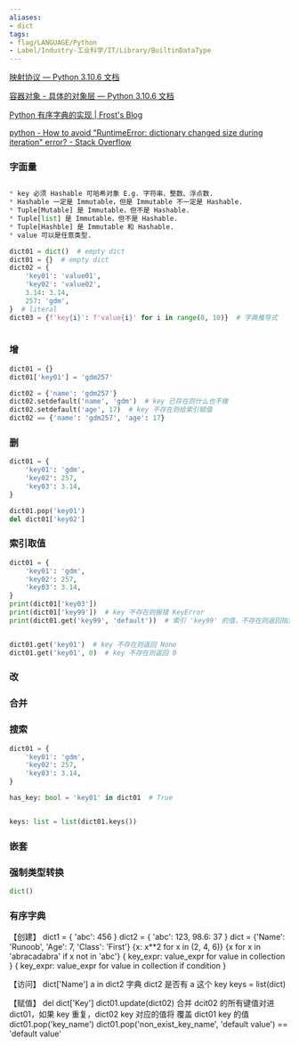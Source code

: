 ```yaml
---
aliases:
- dict
tags:
- flag/LANGUAGE/Python
- Label/Industry-工业科学/IT/Library/BuiltinDataType
---
```


[映射协议 — Python 3.10.6 文档](https://docs.python.org/zh-cn/3/c-api/mapping.html)

[容器对象 - 具体的对象层 — Python 3.10.6 文档](https://docs.python.org/zh-cn/3/c-api/concrete.html#container-objects)

[Python 有序字典的实现 | Frost's Blog](https://frostming.com/2016/07-07/python-you-xu-zi-dian-de-shi-xian/)

[python - How to avoid "RuntimeError: dictionary changed size during iteration" error? - Stack Overflow](https://stackoverflow.com/questions/11941817/how-to-avoid-runtimeerror-dictionary-changed-size-during-iteration-error)



### 字面量

```python

* key 必须 Hashable 可哈希对象 E.g. 字符串、整数、浮点数.
* Hashable 一定是 Immutable，但是 Immutable 不一定是 Hashable.
* Tuple[Mutable] 是 Immutable，但不是 Hashable.
* Tuple[list] 是 Immutable，但不是 Hashable.
* Tuple[Hashble] 是 Immutable 和 Hashable.
* value 可以是任意类型.

dict01 = dict()  # empty dict
dict01 = {}  # empty dict
dict02 = {
    'key01': 'value01',
    'key02': 'value02',
    3.14: 3.14,
    257: 'gdm',
}  # literal
dict03 = {f'key{i}': f'value{i}' for i in range(0, 10)}  # 字典推导式



```

### 增

```python
dict01 = {}
dict01['key01'] = 'gdm257'

dict02 = {'name': 'gdm257'}
dict02.setdefault('name', 'gdm')  # key 已存在则什么也不做
dict02.setdefault('age', 17)  # key 不存在则给索引赋值
dict02 == {'name': 'gdm257', 'age': 17}

```

### 删

```python
dict01 = {
    'key01': 'gdm',
    'key02': 257,
    'key03': 3.14,
}

dict01.pop('key01')
del dict01['key02']

```

### 索引取值

```python
dict01 = {
    'key01': 'gdm',
    'key02': 257,
    'key03': 3.14,
}
print(dict01['key03'])
print(dict01['key99'])  # key 不存在则报错 KeyError
print(dict01.get('key99', 'default'))  # 索引 'key99' 的值，不存在则返回指定对象 'default'


dict01.get('key01')  # key 不存在则返回 None
dict01.get('key01', 0)  # key 不存在则返回 0

```

### 改
### 合并
### 搜索

```python
dict01 = {
    'key01': 'gdm',
    'key02': 257,
    'key03': 3.14,
}

has_key: bool = 'key01' in dict01  # True


keys: list = list(dict01.keys())


```

### 嵌套
### 强制类型转换

```python
dict()


```

### 有序字典

【创建】
dict1 = { 'abc': 456 }
dict2 = { 'abc': 123, 98.6: 37 }
dict = {'Name': 'Runoob', 'Age': 7, 'Class': 'First'}
{x: x**2 for x in (2, 4, 6)}
{x for x in 'abracadabra' if x not in 'abc'}
{ key_expr: value_expr for value in collection }
{ key_expr: value_expr for value in collection if condition }


【访问】
dict['Name']
a in dict2    字典 dict2 是否有 a 这个 key
keys = list(dict)


【赋值】
del dict['Key']
dict01.update(dict02)    合并 dcit02 的所有键值对进 dict01，如果 key 重复，dict02 key 对应的值将 覆盖 dict01 key 的值
dict01.pop('key_name')
dict01.pop('non_exist_key_name', 'default value') == 'default value'